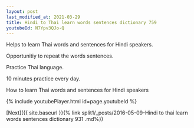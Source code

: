 ```yaml
---
layout: post
last_modified_at: 2021-03-29
title: Hindi to Thai learn words sentences dictionary 759 
youtubeId: N7Ypv3QJo-Q
---
```

 
 
Helps to learn Thai words and sentences for Hindi speakers.

Opportunitiy to repeat the words sentences. 

Practice Thai language. 
 
10 minutes practice every day. 
 
How to learn Thai words and sentences for Hindi speakers 
 
{% include youtubePlayer.html id=page.youtubeId %}
 
 
[Next]({{ site.baseurl }}{% link  split1/_posts/2016-05-09-Hindi to thai learn words sentences dictionary 931 .md%})
 

